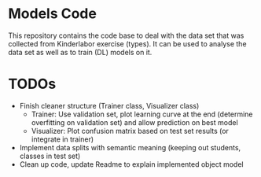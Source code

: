# Models Code

This repository contains the code base to deal with the data set that was collected
from Kinderlabor exercise (types). It can be used to analyse the data set as well as to train (DL) models on it.

# TODOs
- Finish cleaner structure (Trainer class, Visualizer class)
  - Trainer: Use validation set, plot learning curve at the end (determine overfitting on validation set) and allow prediction on best model
  - Visualizer: Plot confusion matrix based on test set results (or integrate in trainer)
- Implement data splits with semantic meaning (keeping out students, classes in test set)
- Clean up code, update Readme to explain implemented object model
